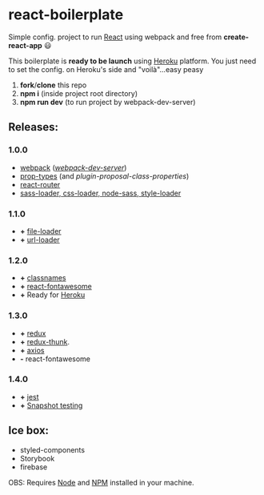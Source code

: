 # react-boilerplate

Simple config. project to run [React](https://reactjs.org) using webpack and free from **create-react-app** :smiley:

This boilerplate is **ready to be launch** using [Heroku](https://dashboard.heroku.com/apps) platform. You just need to set the config. on Heroku's side and "voilà"...easy peasy

1. **fork**/**clone** this repo
2. **npm i** (inside project root directory)
3. **npm run dev** (to run project by webpack-dev-server)


## Releases:
### 1.0.0
- [webpack](https://github.com/webpack/webpack) (*[webpack-dev-server](https://github.com/webpack/webpack-dev-server)*)
- [prop-types](https://github.com/facebook/prop-types) (and *plugin-proposal-class-properties*)
- [react-router](https://github.com/ReactTraining/react-router/tree/master/packages/react-router)
- [sass-loader, css-loader, node-sass, style-loader](https://github.com/webpack-contrib/sass-loader)


### 1.1.0
- **+** [file-loader](https://github.com/webpack-contrib/file-loader)
- **+** [url-loader](https://github.com/webpack-contrib/url-loader)


### 1.2.0
- **+** [classnames](https://github.com/JedWatson/classnames)
- **+** [react-fontawesome](https://github.com/FortAwesome/react-fontawesome)
- **+** Ready for [Heroku](https://dashboard.heroku.com/apps)


### 1.3.0
- **+** [redux](https://github.com/reduxjs/redux)
- **+** [redux-thunk](https://github.com/reduxjs/redux-thunk).
- **+** [axios](https://github.com/axios/axios)
- **-** react-fontawesome


### 1.4.0
- **+** [jest](https://github.com/facebook/jest)
- **+** [Snapshot testing](https://github.com/facebook/react/tree/master/packages/react-test-renderer)


## Ice box:
- styled-components
- Storybook
- firebase


OBS: Requires [Node](https://nodejs.org/en/) and [NPM](https://www.npmjs.com) installed in your machine.
